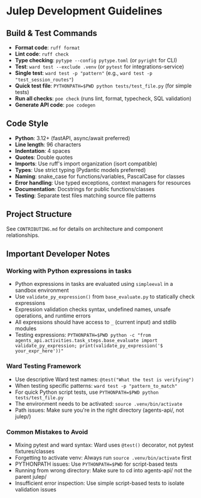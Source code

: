 # Julep Development Guidelines

## Build & Test Commands
- **Format code**: `ruff format`
- **Lint code**: `ruff check`
- **Type checking**: `pytype --config pytype.toml` (or `pyright` for CLI)
- **Test**: `ward test --exclude .venv` (or `pytest` for integrations-service)
- **Single test**: `ward test -p "pattern"` (e.g., `ward test -p "test_session_routes"`)
- **Quick test file**: `PYTHONPATH=$PWD python tests/test_file.py` (for simple tests)
- **Run all checks**: `poe check` (runs lint, format, typecheck, SQL validation)
- **Generate API code**: `poe codegen`

## Code Style
- **Python**: 3.12+ (fastAPI, async/await preferred)
- **Line length**: 96 characters
- **Indentation**: 4 spaces
- **Quotes**: Double quotes
- **Imports**: Use ruff's import organization (isort compatible)
- **Types**: Use strict typing (Pydantic models preferred)
- **Naming**: snake_case for functions/variables, PascalCase for classes
- **Error handling**: Use typed exceptions, context managers for resources
- **Documentation**: Docstrings for public functions/classes
- **Testing**: Separate test files matching source file patterns

## Project Structure
See `CONTRIBUTING.md` for details on architecture and component relationships.

## Important Developer Notes

### Working with Python expressions in tasks
- Python expressions in tasks are evaluated using `simpleeval` in a sandbox environment
- Use `validate_py_expression()` from `base_evaluate.py` to statically check expressions
- Expression validation checks syntax, undefined names, unsafe operations, and runtime errors
- All expressions should have access to `_` (current input) and stdlib modules 
- Testing expressions: `PYTHONPATH=$PWD python -c "from agents_api.activities.task_steps.base_evaluate import validate_py_expression; print(validate_py_expression('$ your_expr_here'))"` 

### Ward Testing Framework 
- Use descriptive Ward test names: `@test("What the test is verifying")`
- When testing specific patterns: `ward test -p "pattern_to_match"` 
- For quick Python script tests, use `PYTHONPATH=$PWD python tests/test_file.py`
- The environment needs to be activated: `source .venv/bin/activate`
- Path issues: Make sure you're in the right directory (agents-api/, not julep/)

### Common Mistakes to Avoid
- Mixing pytest and ward syntax: Ward uses `@test()` decorator, not pytest fixtures/classes
- Forgetting to activate venv: Always run `source .venv/bin/activate` first
- PYTHONPATH issues: Use `PYTHONPATH=$PWD` for script-based tests
- Running from wrong directory: Make sure to cd into agents-api/ not the parent julep/
- Insufficient error inspection: Use simple script-based tests to isolate validation issues